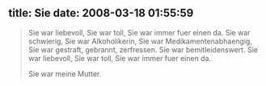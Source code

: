 title: Sie
date: 2008-03-18 01:55:59
---

> Sie war liebevoll, 
> Sie war toll, 
> Sie war immer fuer einen da. 
> Sie war schwierig, 
> Sie war Alkoholikerin, 
> Sie war Medikamentenabhaengig, 
> Sie war gestraft, gebrannt, zerfressen. 
> Sie war bemitleidenswert. 
> Sie war liebevoll, 
> Sie war toll, 
> Sie war immer fuer einen da. 
> 
> Sie war meine Mutter.

